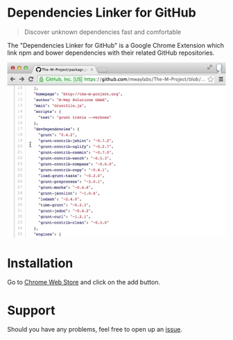# Dependencies Linker for GitHub

> Discover unknown dependencies fast and comfortable

The "Dependencies Linker for GitHub" is a Google Chrome Extension which link npm and bower dependencies with their related GitHub repositories.

![a](showcase.gif)

# Installation

Go to [Chrome Web Store](https://chrome.google.com/webstore/detail/dependencies-linker-for-g/jlmafbaeoofdegohdhinkhilhclaklkp) and click on the add button.

# Support
Should you have any problems, feel free to open up an [issue](https://github.com/stefanbuck/github-linker/issues).
